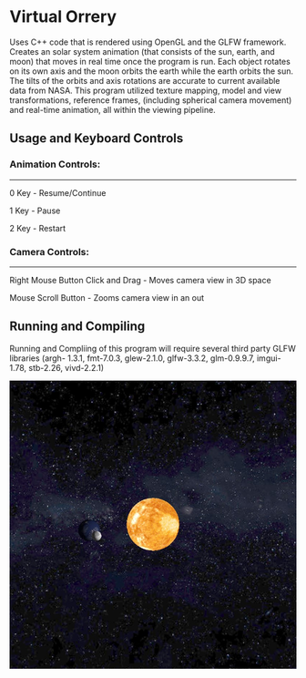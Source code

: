 # Virtual Orrery

Uses C++ code that is rendered using OpenGL and the GLFW framework.
Creates an solar system animation (that consists of the sun, earth, and moon) that moves in real time once the program is run. Each object rotates on its own axis and the moon orbits the earth while the earth orbits the sun. The tilts of the orbits and axis rotations are accurate to current available data from NASA.
This program utilized texture mapping, model and view transformations, reference frames, (including spherical camera movement) and real-time animation, all within the viewing pipeline.

## Usage and Keyboard Controls

### Animation Controls:
-------------
0 Key - Resume/Continue

1 Key - Pause 

2 Key - Restart

### Camera Controls:
-------------
Right Mouse Button Click and Drag - Moves camera view in 3D space

Mouse Scroll Button - Zooms camera view in an out

## Running and Compiling
Running and Compliing of this program will require several third party GLFW libraries (argh- 1.3.1, fmt-7.0.3, glew-2.1.0, glfw-3.3.2, glm-0.9.9.7, imgui-1.78, stb-2.26, vivd-2.2.1)

![A snapshot of the animation](virtual_orrery_snapshot.jpg)
